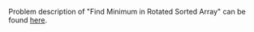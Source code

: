 Problem description of "Find Minimum in Rotated Sorted Array" can be found [here](https://leetcode.com/problems/find-minimum-in-rotated-sorted-array/).